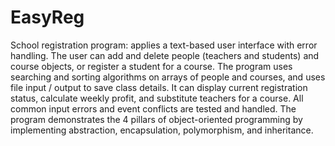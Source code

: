 # EasyReg
School registration program: applies a text-based user interface with error handling. The user can add and delete people (teachers and students) and course objects, or register a student for a course. The program uses searching and sorting algorithms on arrays of people and courses, and uses file input / output to save class details. It can display current registration status, calculate weekly profit, and substitute teachers for a course. All common input errors and event conflicts are tested and handled.
The program demonstrates the 4 pillars of object-oriented programming by implementing abstraction, encapsulation, polymorphism, and inheritance.
